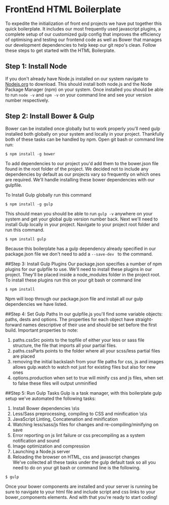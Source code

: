 # FrontEnd HTML Boilerplate
To expedite the initialization of front end projects we have put together this quick boilerplate. It includes our most frequently used javascript plugins, a complete setup of our customized gulp config that improves the efficiency of optimising and testing our frontend code as well as Bower that manages our development dependencies to help keep our git repo's clean. Follow these steps to get started with the HTML Boilerplate.

## Step 1: Install Node
If you don't already have Node.js installed on our system navigate to [Nodejs.org](https://nodejs.org/en/) to download. This should install both node.js and the Node Package Manager (npm) on your system. Once installed you should be able to run ```node -v``` and ```npm -v``` on your command line and see your version number respectively.

## Step 2: Install Bower & Gulp
Bower can be installed once globally but to work properly you'll need gulp installed both globally on your system and locally in your project. Thankfully both of these tasks can be handled by npm. Open git bash or command line run:  
```
$ npm install -g bower
```
To add dependencies to our project you'd add them to the bower.json file found in the root folder of the project. We decided not to include any dependencies by default as our projects vary so frequently on which ones are required. We'll handle installing these bower dependencies with our gulpfile.  

To Install Gulp globally run this command  
```
$ npm install -g gulp
```  
This should mean you should be able to run ```gulp -v``` anywhere on your system and get your global gulp version number back. Next we'll need to install Gulp locally in your project. Navigate to your project root folder and run this command.  
```
$ npm install gulp
```
Because this boilerplate has a gulp dependency already specified in our package.json file we don't need to add a ```--save-dev ``` to the command.  

##Step 3: Install Gulp Plugins
Our package.json specifies a number of npm plugins for our gulpfile to use. We'll need to install these plugins in our project. They'll be placed inside a node_modules folder in the project root. To install these plugins run this on your git bash or command line  
```
$ npm install
```
Npm will loop through our package.json file and install all our gulp dependencies we have listed.  

##Step 4: Set Gulp Paths
In our gulpfile.js you'll find some variable objects: paths, dests and options. The properties for each object have straight-forward names descriptive of their use and should be set before the first build. Important properties to note:  <br />
1. paths.cssSrc points to the topfile of either your less or sass file structure, the file that imports all your partial files.  <br />
2. paths.cssParts points to the folder where all your scss/less partial files are placed  <br />
3. removing the initial backslash from your file paths for css, js and images allows gulp.watch to watch not just for existing files but also for new ones  <br />
4. options.production when set to true will minify css and js files, when set to false these files will output unminified  

##Step 5: Run Gulp Tasks
Gulp is a task manager, with this boilerplate gulp setup we've automated the following tasks:
1. Install Bower dependencies  \s\s
2. Less/Sass preprocessing, compiling to CSS and minification  \s\s
3. JavaScript Linting, Concatenation and minification  
4. Watching less/sass/js files for changes and re-compiling/minifying on save  
5. Error reporting on js lint failure or css precompiling as a system notification and sound  
6. Image optimization and compression  
7. Launching a Node.js server  
8. Reloading the browser on HTML, css and javascript changes  
We've collected all these tasks under the gulp default task so all you need to do on your git bash or command line is the following.  
```
$ gulp
```
Once your bower components are installed and your server is running be sure to navigate to your html file and include script and css links to your bower_components elements. And with that you're ready to start coding!